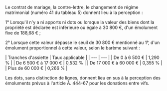 Le contrat de mariage, la contre-lettre, le changement de régime matrimonial (numéro 41 du tableau 5) donnent lieu à la perception :

1° Lorsqu'il n'y a ni apports ni dots ou lorsque la valeur des biens dont la propriété est déclarée est inférieure ou égale à 30 800 €, d'un émolument fixe de 188,68 € ;

2° Lorsque cette valeur dépasse le seuil de 30 800 € mentionné au 1°, d'un émolument proportionnel à cette valeur, selon le barème suivant :

|
Tranches d'assiette |
Taux applicable |
| --- | --- |
|
De 0 à 6 500 € |
1,290 % |
|
De 6 500 € à 17 000 € |
0,532 % |
|
De 17 000 € à 60 000 € |
0,355 % |
|
Plus de 60 000 € |
0,266 % |

Les dots, sans distinction de lignes, donnent lieu en sus à la perception des émoluments prévus à l'article A. 444-67 pour les donations entre vifs.
